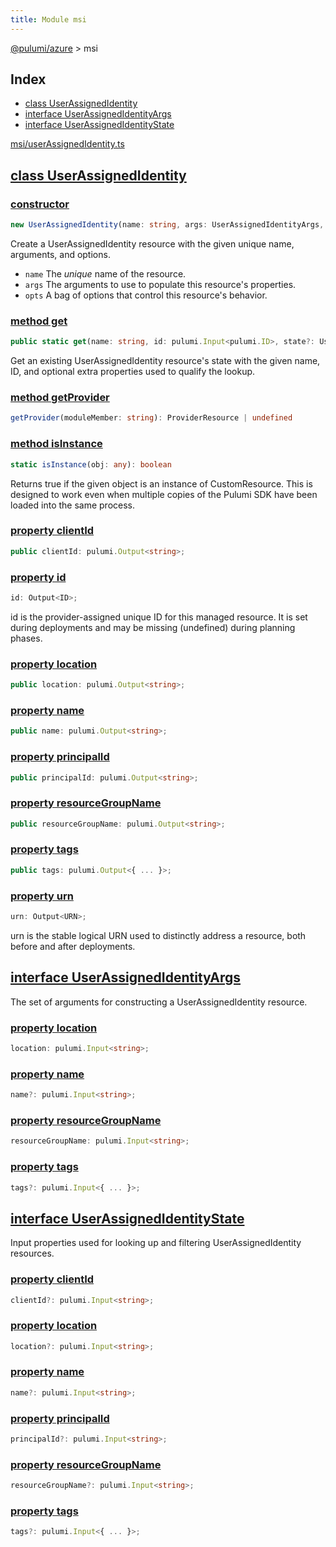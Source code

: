 ```yaml
---
title: Module msi
---
```


<a href="../index.html">@pulumi/azure</a> &gt; msi

<h2 class="pdoc-module-header">Index</h2>

* <a href="#UserAssignedIdentity">class UserAssignedIdentity</a>
* <a href="#UserAssignedIdentityArgs">interface UserAssignedIdentityArgs</a>
* <a href="#UserAssignedIdentityState">interface UserAssignedIdentityState</a>

<a href="https://github.com/pulumi/pulumi-azure/blob/master/sdk/nodejs/msi/userAssignedIdentity.ts">msi/userAssignedIdentity.ts</a> 


<h2 class="pdoc-module-header" id="UserAssignedIdentity">
<a class="pdoc-member-name" href="https://github.com/pulumi/pulumi-azure/blob/master/sdk/nodejs/msi/userAssignedIdentity.ts#L7">class UserAssignedIdentity</a>
</h2>
<h3 class="pdoc-member-header">
<a class="pdoc-child-name" href="https://github.com/pulumi/pulumi-azure/blob/master/sdk/nodejs/msi/userAssignedIdentity.ts#L25">constructor</a>
</h3>

```typescript
new UserAssignedIdentity(name: string, args: UserAssignedIdentityArgs, opts?: pulumi.CustomResourceOptions)
```


Create a UserAssignedIdentity resource with the given unique name, arguments, and options.

* `name` The _unique_ name of the resource.
* `args` The arguments to use to populate this resource&#39;s properties.
* `opts` A bag of options that control this resource&#39;s behavior.

<h3 class="pdoc-member-header">
<a class="pdoc-child-name" href="https://github.com/pulumi/pulumi-azure/blob/master/sdk/nodejs/msi/userAssignedIdentity.ts#L16">method get</a>
</h3>

```typescript
public static get(name: string, id: pulumi.Input<pulumi.ID>, state?: UserAssignedIdentityState): UserAssignedIdentity
```


Get an existing UserAssignedIdentity resource's state with the given name, ID, and optional extra
properties used to qualify the lookup.

<h3 class="pdoc-member-header">
<a class="pdoc-child-name" href="https://github.com/pulumi/pulumi-azure/blob/master/sdk/nodejs/node_modules/@pulumi/pulumi/resource.d.ts#L13">method getProvider</a>
</h3>

```typescript
getProvider(moduleMember: string): ProviderResource | undefined
```

<h3 class="pdoc-member-header">
<a class="pdoc-child-name" href="https://github.com/pulumi/pulumi-azure/blob/master/sdk/nodejs/node_modules/@pulumi/pulumi/resource.d.ts#L85">method isInstance</a>
</h3>

```typescript
static isInstance(obj: any): boolean
```


Returns true if the given object is an instance of CustomResource.  This is designed to work even when
multiple copies of the Pulumi SDK have been loaded into the same process.

<h3 class="pdoc-member-header">
<a class="pdoc-child-name" href="https://github.com/pulumi/pulumi-azure/blob/master/sdk/nodejs/msi/userAssignedIdentity.ts#L20">property clientId</a>
</h3>

```typescript
public clientId: pulumi.Output<string>;
```

<h3 class="pdoc-member-header">
<a class="pdoc-child-name" href="https://github.com/pulumi/pulumi-azure/blob/master/sdk/nodejs/node_modules/@pulumi/pulumi/resource.d.ts#L80">property id</a>
</h3>

```typescript
id: Output<ID>;
```


id is the provider-assigned unique ID for this managed resource.  It is set during
deployments and may be missing (undefined) during planning phases.

<h3 class="pdoc-member-header">
<a class="pdoc-child-name" href="https://github.com/pulumi/pulumi-azure/blob/master/sdk/nodejs/msi/userAssignedIdentity.ts#L21">property location</a>
</h3>

```typescript
public location: pulumi.Output<string>;
```

<h3 class="pdoc-member-header">
<a class="pdoc-child-name" href="https://github.com/pulumi/pulumi-azure/blob/master/sdk/nodejs/msi/userAssignedIdentity.ts#L22">property name</a>
</h3>

```typescript
public name: pulumi.Output<string>;
```

<h3 class="pdoc-member-header">
<a class="pdoc-child-name" href="https://github.com/pulumi/pulumi-azure/blob/master/sdk/nodejs/msi/userAssignedIdentity.ts#L23">property principalId</a>
</h3>

```typescript
public principalId: pulumi.Output<string>;
```

<h3 class="pdoc-member-header">
<a class="pdoc-child-name" href="https://github.com/pulumi/pulumi-azure/blob/master/sdk/nodejs/msi/userAssignedIdentity.ts#L24">property resourceGroupName</a>
</h3>

```typescript
public resourceGroupName: pulumi.Output<string>;
```

<h3 class="pdoc-member-header">
<a class="pdoc-child-name" href="https://github.com/pulumi/pulumi-azure/blob/master/sdk/nodejs/msi/userAssignedIdentity.ts#L25">property tags</a>
</h3>

```typescript
public tags: pulumi.Output<{ ... }>;
```

<h3 class="pdoc-member-header">
<a class="pdoc-child-name" href="https://github.com/pulumi/pulumi-azure/blob/master/sdk/nodejs/node_modules/@pulumi/pulumi/resource.d.ts#L11">property urn</a>
</h3>

```typescript
urn: Output<URN>;
```


urn is the stable logical URN used to distinctly address a resource, both before and after
deployments.

<h2 class="pdoc-module-header" id="UserAssignedIdentityArgs">
<a class="pdoc-member-name" href="https://github.com/pulumi/pulumi-azure/blob/master/sdk/nodejs/msi/userAssignedIdentity.ts#L79">interface UserAssignedIdentityArgs</a>
</h2>

The set of arguments for constructing a UserAssignedIdentity resource.

<h3 class="pdoc-member-header">
<a class="pdoc-child-name" href="https://github.com/pulumi/pulumi-azure/blob/master/sdk/nodejs/msi/userAssignedIdentity.ts#L80">property location</a>
</h3>

```typescript
location: pulumi.Input<string>;
```

<h3 class="pdoc-member-header">
<a class="pdoc-child-name" href="https://github.com/pulumi/pulumi-azure/blob/master/sdk/nodejs/msi/userAssignedIdentity.ts#L81">property name</a>
</h3>

```typescript
name?: pulumi.Input<string>;
```

<h3 class="pdoc-member-header">
<a class="pdoc-child-name" href="https://github.com/pulumi/pulumi-azure/blob/master/sdk/nodejs/msi/userAssignedIdentity.ts#L82">property resourceGroupName</a>
</h3>

```typescript
resourceGroupName: pulumi.Input<string>;
```

<h3 class="pdoc-member-header">
<a class="pdoc-child-name" href="https://github.com/pulumi/pulumi-azure/blob/master/sdk/nodejs/msi/userAssignedIdentity.ts#L83">property tags</a>
</h3>

```typescript
tags?: pulumi.Input<{ ... }>;
```

<h2 class="pdoc-module-header" id="UserAssignedIdentityState">
<a class="pdoc-member-name" href="https://github.com/pulumi/pulumi-azure/blob/master/sdk/nodejs/msi/userAssignedIdentity.ts#L67">interface UserAssignedIdentityState</a>
</h2>

Input properties used for looking up and filtering UserAssignedIdentity resources.

<h3 class="pdoc-member-header">
<a class="pdoc-child-name" href="https://github.com/pulumi/pulumi-azure/blob/master/sdk/nodejs/msi/userAssignedIdentity.ts#L68">property clientId</a>
</h3>

```typescript
clientId?: pulumi.Input<string>;
```

<h3 class="pdoc-member-header">
<a class="pdoc-child-name" href="https://github.com/pulumi/pulumi-azure/blob/master/sdk/nodejs/msi/userAssignedIdentity.ts#L69">property location</a>
</h3>

```typescript
location?: pulumi.Input<string>;
```

<h3 class="pdoc-member-header">
<a class="pdoc-child-name" href="https://github.com/pulumi/pulumi-azure/blob/master/sdk/nodejs/msi/userAssignedIdentity.ts#L70">property name</a>
</h3>

```typescript
name?: pulumi.Input<string>;
```

<h3 class="pdoc-member-header">
<a class="pdoc-child-name" href="https://github.com/pulumi/pulumi-azure/blob/master/sdk/nodejs/msi/userAssignedIdentity.ts#L71">property principalId</a>
</h3>

```typescript
principalId?: pulumi.Input<string>;
```

<h3 class="pdoc-member-header">
<a class="pdoc-child-name" href="https://github.com/pulumi/pulumi-azure/blob/master/sdk/nodejs/msi/userAssignedIdentity.ts#L72">property resourceGroupName</a>
</h3>

```typescript
resourceGroupName?: pulumi.Input<string>;
```

<h3 class="pdoc-member-header">
<a class="pdoc-child-name" href="https://github.com/pulumi/pulumi-azure/blob/master/sdk/nodejs/msi/userAssignedIdentity.ts#L73">property tags</a>
</h3>

```typescript
tags?: pulumi.Input<{ ... }>;
```

